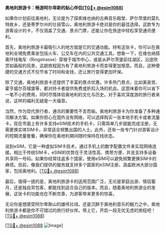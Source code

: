 **奥地利旅游卡：畅游阿尔卑斯的贴心伴侣[[TG💪+ @esim1088](https://t.me/s/esim1088)]**

如果你计划前往奥地利，无论是为了探索维也纳的古典音乐殿堂、萨尔茨堡的莫扎特故乡，还是蒂罗尔州的壮丽雪山，奥地利旅游卡绝对是你的最佳选择。这款专为游客设计的卡，不仅涵盖了交通、景点门票，还能让你在旅途中轻松享受通讯便利。

首先，奥地利旅游卡最吸引人的地方就是它的交通功能。持有这张卡，你可以在奥地利全境免费乘坐包括火车、公交车在内的公共交通工具。想象一下，在维也纳搭乘环线电车（Ringstrasse）穿梭于城市中心，或是从萨尔茨堡前往湖区，沿途欣赏如画般的风景，这趟旅程因为有了奥地利旅游卡而变得更加惬意。而且，这种便捷的交通方式不仅节省了时间和金钱，还让旅行变得更加环保。

除了交通，奥地利旅游卡还提供了丰富的景点优惠。许多热门景点，比如美泉宫、霍亨威尔芬城堡等，都对持卡者提供免费或折扣入场的机会。这意味着你可以省下一笔不小的费用，同时尽情体验奥地利的文化与历史。对于喜欢深度游的旅行者来说，这样的福利无疑是一大福音。

当然，作为现代旅行者，通讯的重要性不言而喻。奥地利旅游卡为你准备了多种通讯解决方案。如果你担心在国外没有网络，可以选择购买一张本地手机卡或者流量卡。现在市面上有许多支持eSIM技术的手机卡，只需简单几步就能完成注册，无需更换实体SIM卡，非常适合频繁出国的人士。此外，还有一些专门针对游客设计的短期流量套餐，确保你在奥地利期间随时保持在线状态。

说到eSIM，它是一种虚拟SIM卡技术，通过手机上的数字配置文件来实现网络连接。相比于传统SIM卡，eSIM的优势在于灵活性高、携带方便，并且支持多设备共享同一号码。如果你经常往返多个国家，使用eSIM可以避免频繁更换SIM卡的麻烦。目前，像我们提供的服务就支持多个国家的eSIM注册，涵盖欧洲大部分国家，包括奥地利。[[TG💪+ @esim1088](https://t.me/s/esim1088)]

最后，值得一提的是，奥地利旅游卡的适用范围广泛，无论是家庭出游、情侣蜜月，还是独自背包客，都能找到适合自己的版本。而且，随着奥地利旅游业的发展，这张卡的功能也在不断完善，为游客带来更多的惊喜。

无论你是想感受阿尔卑斯山的雄伟壮阔，还是沉醉于奥地利音乐的魅力之中，奥地利旅游卡都是你不可错过的旅行好伙伴。带上它，开启一段无忧无虑的旅程吧！[[TG💪+ @esim1088](https://t.me/s/esim1088)]

[[TG💪+ @esim1088](https://t.me/s/esim1088) ![Image](https://i.postimg.cc/4NQfJmqS/Snipaste-2025-05-13-00-14-12.png)]